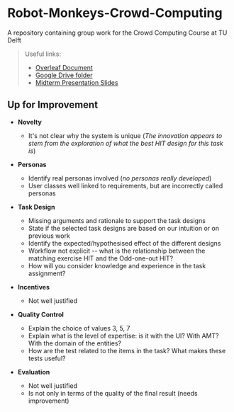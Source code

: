 # Robot-Monkeys-Crowd-Computing
A repository containing group work for the Crowd Computing Course at TU Delft

> Useful links:
> - [Overleaf Document](https://www.overleaf.com/project/5eb3356fc184ea0001895621)
> - [Google Drive folder](https://drive.google.com/drive/folders/1PWEe0p09HA65QKg9iBCxWdSSIrie55Ae?usp=sharing)
> - [Midterm Presentation Slides](https://docs.google.com/presentation/d/11CL6IM0RIl1mIglDF-Zxc5HlIBibgB_-hA9_wYWYxoE/edit?usp=sharing)

## Up for Improvement

- __Novelty__
  - It's not clear why the system is unique (_The innovation appears to stem from the exploration of what the best HIT design for this task is_)
- __Personas__
  - Identify real personas involved (_no personas really developed_)
  - User classes well linked to requirements, but are incorrectly called personas

- __Task Design__
  - Missing arguments and rationale to support the task designs
  - State if the selected task designs are based on our intuition or on previous work
  - Identify the expected/hypothesised effect of the different designs
  - Workflow not explicit -- what is the relationship between the matching exercise HIT and the Odd-one-out HIT?
  - How will you consider knowledge and experience in the task assignment?
- __Incentives__
  - Not well justified
- __Quality Control__
  - Explain the choice of values 3, 5, 7
  - Explain what is the level of expertise: is it with the UI? With AMT?  With the domain of the entities?
  - How are the test related to the items in the task? What makes these tests useful? 
- __Evaluation__
  - Not well justified
  - Is not only in terms of the quality of the final result (needs improvement)
